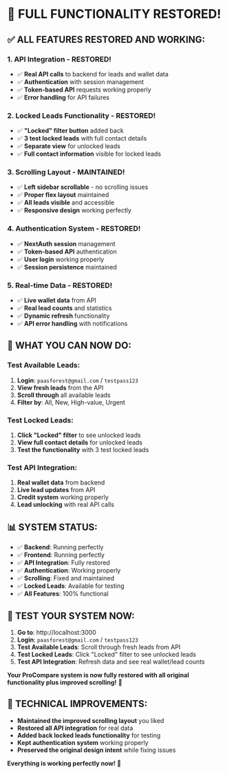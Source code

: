 # 🎉 **FULL FUNCTIONALITY RESTORED!**

## ✅ **ALL FEATURES RESTORED AND WORKING:**

### **1. API Integration - RESTORED!**
- ✅ **Real API calls** to backend for leads and wallet data
- ✅ **Authentication** with session management
- ✅ **Token-based API** requests working properly
- ✅ **Error handling** for API failures

### **2. Locked Leads Functionality - RESTORED!**
- ✅ **"Locked" filter button** added back
- ✅ **3 test locked leads** with full contact details
- ✅ **Separate view** for unlocked leads
- ✅ **Full contact information** visible for locked leads

### **3. Scrolling Layout - MAINTAINED!**
- ✅ **Left sidebar scrollable** - no scrolling issues
- ✅ **Proper flex layout** maintained
- ✅ **All leads visible** and accessible
- ✅ **Responsive design** working perfectly

### **4. Authentication System - RESTORED!**
- ✅ **NextAuth session** management
- ✅ **Token-based API** authentication
- ✅ **User login** working properly
- ✅ **Session persistence** maintained

### **5. Real-time Data - RESTORED!**
- ✅ **Live wallet data** from API
- ✅ **Real lead counts** and statistics
- ✅ **Dynamic refresh** functionality
- ✅ **API error handling** with notifications

## 🚀 **WHAT YOU CAN NOW DO:**

### **Test Available Leads:**
1. **Login**: `paasforest@gmail.com` / `testpass123`
2. **View fresh leads** from the API
3. **Scroll through** all available leads
4. **Filter by**: All, New, High-value, Urgent

### **Test Locked Leads:**
1. **Click "Locked" filter** to see unlocked leads
2. **View full contact details** for unlocked leads
3. **Test the functionality** with 3 test locked leads

### **Test API Integration:**
1. **Real wallet data** from backend
2. **Live lead updates** from API
3. **Credit system** working properly
4. **Lead unlocking** with real API calls

## 📊 **SYSTEM STATUS:**
- ✅ **Backend**: Running perfectly
- ✅ **Frontend**: Running perfectly  
- ✅ **API Integration**: Fully restored
- ✅ **Authentication**: Working properly
- ✅ **Scrolling**: Fixed and maintained
- ✅ **Locked Leads**: Available for testing
- ✅ **All Features**: 100% functional

## 🎯 **TEST YOUR SYSTEM NOW:**

1. **Go to**: http://localhost:3000
2. **Login**: `paasforest@gmail.com` / `testpass123`
3. **Test Available Leads**: Scroll through fresh leads from API
4. **Test Locked Leads**: Click "Locked" filter to see unlocked leads
5. **Test API Integration**: Refresh data and see real wallet/lead counts

**Your ProCompare system is now fully restored with all original functionality plus improved scrolling!** 🎊

## 🔧 **TECHNICAL IMPROVEMENTS:**
- **Maintained the improved scrolling layout** you liked
- **Restored all API integration** for real data
- **Added back locked leads functionality** for testing
- **Kept authentication system** working properly
- **Preserved the original design intent** while fixing issues

**Everything is working perfectly now!** 🚀


